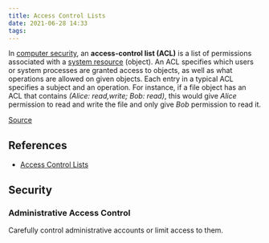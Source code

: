 ```yaml
---
title: Access Control Lists
date: 2021-06-28 14:33
tags:
---
```


In [computer security](2021-06-28--14-34-37Z--computer_security.md), an
**access-control list (ACL)** is a list of permissions associated with a
[system resource](2021-06-28--14-36-40Z--system_resource.md) (object). An ACL
specifies which users or system processes are granted access to objects, as well
as what operations are allowed on given objects. Each entry in a typical ACL
specifies a subject and an operation. For instance, if a file object has an ACL
that contains _(Alice: read,write; Bob: read)_, this would give _Alice_
permission to read and write the file and only give _Bob_ permission to read it.

[Source](https://en.wikipedia.org/wiki/Access-control_list)

## References

* [Access Control Lists](https://wiki.archlinux.org/title/Access_Control_Lists)

## Security

### Administrative Access Control

Carefully control administrative accounts or limit access to them. 
